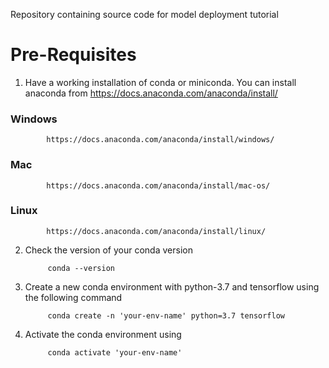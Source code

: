 Repository containing source code for model deployment tutorial

# Pre-Requisites 

1. Have a working installation of conda or miniconda. You can install anaconda from https://docs.anaconda.com/anaconda/install/ 

### Windows 
            https://docs.anaconda.com/anaconda/install/windows/
### Mac
            https://docs.anaconda.com/anaconda/install/mac-os/
### Linux 
            https://docs.anaconda.com/anaconda/install/linux/

2. Check the version of your conda version 

            conda --version

3. Create a new conda environment with python-3.7 and tensorflow using the following command

            conda create -n 'your-env-name' python=3.7 tensorflow

4. Activate the conda environment using 
    
            conda activate 'your-env-name'



